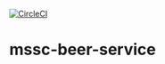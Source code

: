 [![CircleCI](https://circleci.com/gh/alpoux82/mssc-beer-service.svg?style=svg)](https://circleci.com/gh/alpoux82/mssc-beer-service)

# mssc-beer-service
